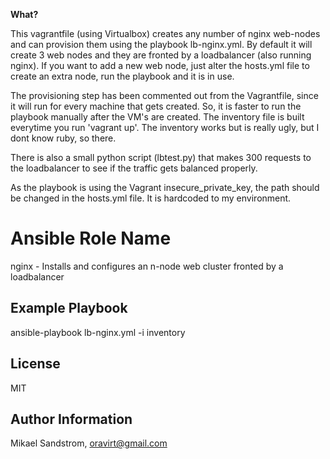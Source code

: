 <b> What? </b>

This vagrantfile (using Virtualbox) creates any number of nginx web-nodes and can provision them using the playbook lb-nginx.yml. By default it will create 3 web nodes and they are fronted by a loadbalancer (also running nginx). 
If you want to add a new web node, just alter the hosts.yml file to create an extra node, run the playbook and it is in use.

The provisioning step has been commented out from the Vagrantfile, since it will run for every machine that gets created. So, it is faster to run the playbook manually after the VM's are created.
The inventory file is built everytime you run 'vagrant up'. The inventory works but is really ugly, but I dont know ruby, so there.

There is also a small python script (lbtest.py) that makes 300 requests to the loadbalancer to see if the traffic gets balanced properly.

As the playbook is using the Vagrant insecure_private_key, the path should be changed in the hosts.yml file. It is hardcoded to my environment.

Ansible Role Name
=================

nginx - Installs and configures an n-node web cluster fronted by a loadbalancer

Example Playbook
----------------

ansible-playbook lb-nginx.yml -i inventory

License
-------

MIT

Author Information
------------------

Mikael Sandstrom, oravirt@gmail.com
